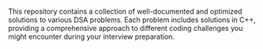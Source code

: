 This repository contains a collection of well-documented and optimized solutions to various DSA  problems. Each problem includes solutions in C++, providing a comprehensive approach to different coding challenges you might encounter during your interview preparation.
